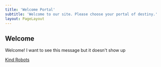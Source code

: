 ```yaml
---
title: 'Welcome Portal'
subtitle: 'Welcome to our site. Please choose your portal of destiny.'
layout: PageLayout
---
```


## Welcome

Welcome! I want to see this message but it doesn't show up

[Kind Robots](/kindrobots)
